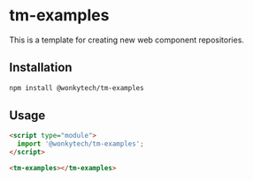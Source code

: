 # tm-examples

This is a template for creating new web component repositories.

## Installation
```bash
npm install @wonkytech/tm-examples
```

## Usage
```html
<script type="module">
  import '@wonkytech/tm-examples';
</script>

<tm-examples></tm-examples>
```